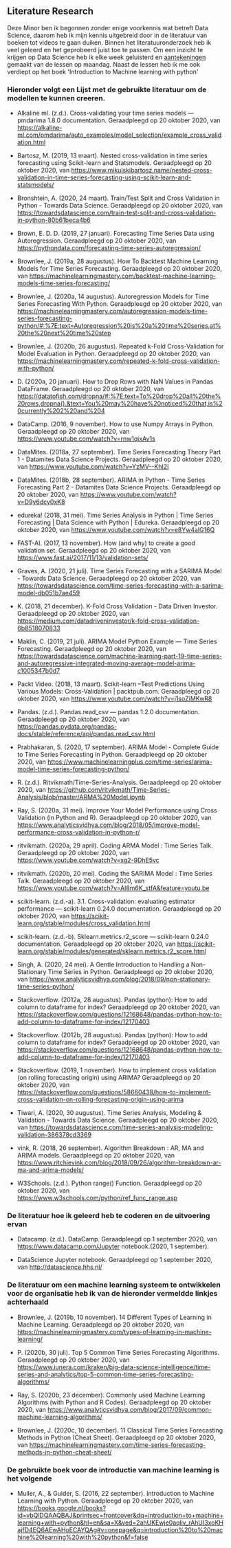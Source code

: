 ## Literature Research

Deze Minor ben ik begonnen zonder enige voorkennis wat betreft Data Science, daarom heb ik mijn kennis uitgebreid door in de literatuur van boeken tot videos te gaan duiken. Binnen het literatuuronderzoek heb ik veel geleerd en het geprobeerd juist toe te passen. 
Om een inzicht te krijgen op Data Science heb ik elke week geluisterd en [aantekeningen](https://github.com/Emir-Acikgoz-50/Minor-Data-Science/blob/main/Screenshots%20Overig/minor%20notes%20pdf.pdf) gemaakt van de lessen op maandag. Naast de lessen heb ik me ook verdiept op het boek 'Introduction to Machine learning with python'

### Hieronder volgt een Lijst met de gebruikte literatuur om de modellen te kunnen creeren.


* Alkaline ml. (z.d.). Cross-validating your time series models — pmdarima 1.8.0 documentation. Geraadpleegd op 20 oktober 2020, van https://alkaline-ml.com/pmdarima/auto_examples/model_selection/example_cross_validation.html

* Bartosz, M. (2019, 13 maart). Nested cross-validation in time series forecasting using Scikit-learn and Statsmodels. Geraadpleegd op 20 oktober 2020, van https://www.mikulskibartosz.name/nested-cross-validation-in-time-series-forecasting-using-scikit-learn-and-statsmodels/


* Bronshtein, A. (2020, 24 maart). Train/Test Split and Cross Validation in Python - Towards Data Science. Geraadpleegd op 20 oktober 2020, van https://towardsdatascience.com/train-test-split-and-cross-validation-in-python-80b61beca4b6

* Brown, E. D. D. (2019, 27 januari). Forecasting Time Series Data using Autoregression. Geraadpleegd op 20 oktober 2020, van https://pythondata.com/forecasting-time-series-autoregression/

* Brownlee, J. (2019a, 28 augustus). How To Backtest Machine Learning Models for Time Series Forecasting. Geraadpleegd op 20 oktober 2020, van https://machinelearningmastery.com/backtest-machine-learning-models-time-series-forecasting/


* Brownlee, J. (2020a, 14 augustus). Autoregression Models for Time Series Forecasting With Python. Geraadpleegd op 20 oktober 2020, van https://machinelearningmastery.com/autoregression-models-time-series-forecasting-python/#:%7E:text=Autoregression%20is%20a%20time%20series,at%20the%20next%20time%20step

* Brownlee, J. (2020b, 26 augustus). Repeated k-Fold Cross-Validation for Model Evaluation in Python. Geraadpleegd op 20 oktober 2020, van https://machinelearningmastery.com/repeated-k-fold-cross-validation-with-python/


* D. (2020a, 20 januari). How to Drop Rows with NaN Values in Pandas DataFrame. Geraadpleegd op 20 oktober 2020, van https://datatofish.com/dropna/#:%7E:text=To%20drop%20all%20the%20rows,dropna().&text=You%20may%20have%20noticed%20that,is%20currently%202%20and%204

* DataCamp. (2016, 9 november). How to use Numpy Arrays in Python. Geraadpleegd op 20 oktober 2020, van https://www.youtube.com/watch?v=rnw1qixAv1s

* DataMites. (2018a, 27 september). Time Series Forecasting Theory Part 1 - Datamites Data Science Projects. Geraadpleegd op 20 oktober 2020, van https://www.youtube.com/watch?v=YzMV--KhI2I

* DataMites. (2018b, 28 september). ARIMA in Python - Time Series Forecasting Part 2 - Datamites Data Science Projects. Geraadpleegd op 20 oktober 2020, van https://www.youtube.com/watch?v=D9y6dcy0xK8 


* edureka! (2018, 31 mei). Time Series Analysis in Python | Time Series Forecasting | Data Science with Python | Edureka. Geraadpleegd op 20 oktober 2020, van https://www.youtube.com/watch?v=e8Yw4alG16Q

* FAST-AI. (2017, 13 november). How (and why) to create a good validation set. Geraadpleegd op 20 oktober 2020, van https://www.fast.ai/2017/11/13/validation-sets/


* Graves, A. (2020, 21 juli). Time Series Forecasting with a SARIMA Model - Towards Data Science. Geraadpleegd op 20 oktober 2020, van https://towardsdatascience.com/time-series-forecasting-with-a-sarima-model-db051b7ae459


* K. (2018, 21 december). K-Fold Cross Validation - Data Driven Investor. Geraadpleegd op 20 oktober 2020, van https://medium.com/datadriveninvestor/k-fold-cross-validation-6b8518070833

* Maklin, C. (2019, 21 juli). ARIMA Model Python Example — Time Series Forecasting. Geraadpleegd op 20 oktober 2020, van https://towardsdatascience.com/machine-learning-part-19-time-series-and-autoregressive-integrated-moving-average-model-arima-c1005347b0d7


* Packt Video. (2018, 13 maart). Scikit-learn –Test Predictions Using Various Models: Cross-Validation | packtpub.com. Geraadpleegd op 20 oktober 2020, van https://www.youtube.com/watch?v=j1soZiMKwR8

* Pandas. (z.d.). Pandas.read_csv — pandas 1.2.0 documentation. Geraadpleegd op 20 oktober 2020, van https://pandas.pydata.org/pandas-docs/stable/reference/api/pandas.read_csv.html

* Prabhakaran, S. (2020, 17 september). ARIMA Model - Complete Guide to Time Series Forecasting in Python. Geraadpleegd op 20 oktober 2020, van https://www.machinelearningplus.com/time-series/arima-model-time-series-forecasting-python/

* R. (z.d.). Ritvikmath/Time-Series-Analysis. Geraadpleegd op 20 oktober 2020, van https://github.com/ritvikmath/Time-Series-Analysis/blob/master/ARMA%20Model.ipynb

* Ray, S. (2020a, 31 mei). Improve Your Model Performance using Cross Validation (in Python and R). Geraadpleegd op 20 oktober 2020, van https://www.analyticsvidhya.com/blog/2018/05/improve-model-performance-cross-validation-in-python-r/

* ritvikmath. (2020a, 29 april). Coding ARMA Model : Time Series Talk. Geraadpleegd op 20 oktober 2020, van https://www.youtube.com/watch?v=xg2-9DhE5vc

* ritvikmath. (2020b, 20 mei). Coding the SARIMA Model : Time Series Talk. Geraadpleegd op 20 oktober 2020, van https://www.youtube.com/watch?v=Al8m6K_stfA&feature=youtu.be

* scikit-learn. (z.d.-a). 3.1. Cross-validation: evaluating estimator performance — scikit-learn 0.24.0 documentation. Geraadpleegd op 20 oktober 2020, van https://scikit-learn.org/stable/modules/cross_validation.html


* scikit-learn. (z.d.-b). Sklearn.metrics.r2_score — scikit-learn 0.24.0 documentation. Geraadpleegd op 20 oktober 2020, van https://scikit-learn.org/stable/modules/generated/sklearn.metrics.r2_score.html

* Singh, A. (2020, 24 mei). A Gentle Introduction to Handling a Non-Stationary Time Series in Python. Geraadpleegd op 20 oktober 2020, van https://www.analyticsvidhya.com/blog/2018/09/non-stationary-time-series-python/

* Stackoverflow. (2012a, 28 augustus). Pandas (python): How to add column to dataframe for index? Geraadpleegd op 20 oktober 2020, van https://stackoverflow.com/questions/12168648/pandas-python-how-to-add-column-to-dataframe-for-index/12170403

* Stackoverflow. (2012b, 28 augustus). Pandas (python): How to add column to dataframe for index? Geraadpleegd op 20 oktober 2020, van https://stackoverflow.com/questions/12168648/pandas-python-how-to-add-column-to-dataframe-for-index/12170403

* Stackoverflow. (2019, 1 november). How to implement cross validation (on rolling forecasting origin) using ARIMA? Geraadpleegd op 20 oktober 2020, van https://stackoverflow.com/questions/58660438/how-to-implement-cross-validation-on-rolling-forecasting-origin-using-arima

* Tiwari, A. (2020, 30 augustus). Time Series Analysis, Modeling & Validation - Towards Data Science. Geraadpleegd op 20 oktober 2020, van https://towardsdatascience.com/time-series-analysis-modeling-validation-386378cd3369

* vink, R. (2018, 26 september). Algorithm Breakdown : AR, MA and ARIMA models. Geraadpleegd op 20 oktober 2020, van https://www.ritchievink.com/blog/2018/09/26/algorithm-breakdown-ar-ma-and-arima-models/

* W3Schools. (z.d.). Python range() Function. Geraadpleegd op 20 oktober 2020, van https://www.w3schools.com/python/ref_func_range.asp


### De literatuur hoe ik geleerd heb te coderen en de uitvoering ervan 

 
* Datacamp. (z.d.). DataCamp. Geraadpleegd op 1 september 2020, van https://www.datacamp.com/Jupyter notebook.(2020, 1 september). 

* DataScience Jupyter notebook. Geraadpleegd op 1 september 2020, van http://datascience.hhs.nl/

### De literatuur om een machine learning systeem te ontwikkelen voor de organisatie heb ik van de hieronder vermeldde linkjes achterhaald

* Brownlee, J. (2019b, 10 november). 14 Different Types of Learning in Machine Learning. Geraadpleegd op 20 oktober 2020, van https://machinelearningmastery.com/types-of-learning-in-machine-learning/

* P. (2020b, 30 juli). Top 5 Common Time Series Forecasting Algorithms. Geraadpleegd op 20 oktober 2020, van https://www.iunera.com/kraken/big-data-science-intelligence/time-series-and-analytics/top-5-common-time-series-forecasting-algorithms/

* Ray, S. (2020b, 23 december). Commonly used Machine Learning Algorithms (with Python and R Codes). Geraadpleegd op 20 oktober 2020, van https://www.analyticsvidhya.com/blog/2017/09/common-machine-learning-algorithms/

* Brownlee, J. (2020c, 10 december). 11 Classical Time Series Forecasting Methods in Python (Cheat Sheet). Geraadpleegd op 20 oktober 2020, van https://machinelearningmastery.com/time-series-forecasting-methods-in-python-cheat-sheet/

### De gebruikte boek voor de introductie van machine learning is het volgende

* Muller, A., & Guider, S. (2016, 22 september). Introduction to Machine Learning with Python. Geraadpleegd op 20 oktober 2020, van https://books.google.nl/books?id=vbQlDQAAQBAJ&printsec=frontcover&dq=introduction+to+machine+learning+with+python&hl=en&sa=X&ved=2ahUKEwje0aqliv_rAhUI3xoKHajfD4EQ6AEwAHoECAYQAg#v=onepage&q=introduction%20to%20machine%20learning%20with%20python&f=false

